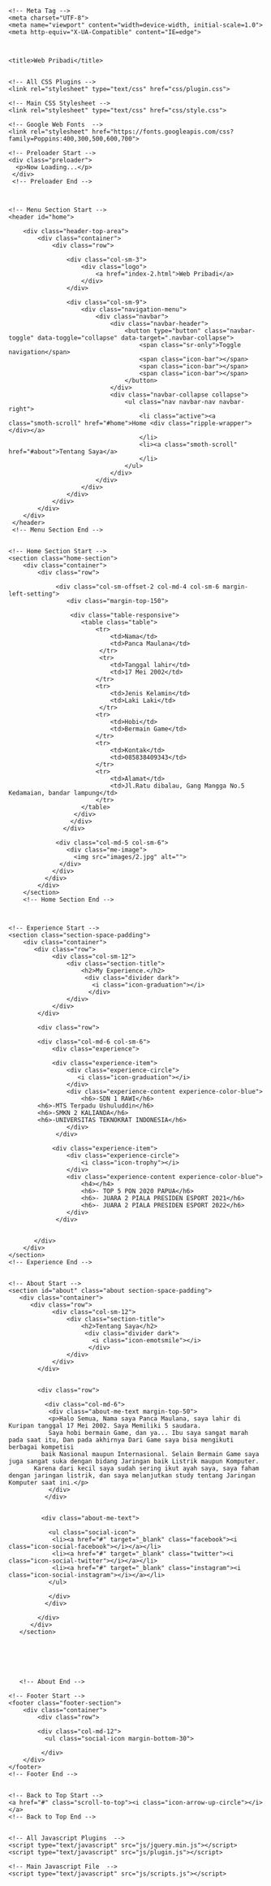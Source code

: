 























<!DOCTYPE html>
<html lang="en">

  <head>
    
    <!-- Meta Tag -->
    <meta charset="UTF-8">
    <meta name="viewport" content="width=device-width, initial-scale=1.0">
    <meta http-equiv="X-UA-Compatible" content="IE=edge">
    
    
    
    <title>Web Pribadi</title>
    
    
    <!-- All CSS Plugins -->
    <link rel="stylesheet" type="text/css" href="css/plugin.css">
    
    <!-- Main CSS Stylesheet -->
    <link rel="stylesheet" type="text/css" href="css/style.css">
    
    <!-- Google Web Fonts  -->
    <link rel="stylesheet" href="https://fonts.googleapis.com/css?family=Poppins:400,300,500,600,700">
    

    

 </head>

  <body>
    
    
	
	<!-- Preloader Start -->
    <div class="preloader">
	  <p>Now Loading...</p>
     </div>
     <!-- Preloader End -->

    
    
    <!-- Menu Section Start -->
    <header id="home">
        
        <div class="header-top-area">
            <div class="container">
                <div class="row">
                
                    <div class="col-sm-3">
                        <div class="logo">
                            <a href="index-2.html">Web Pribadi</a>
                        </div>
                    </div>
                    
                    <div class="col-sm-9">
                        <div class="navigation-menu">
                            <div class="navbar">
                                <div class="navbar-header">
                                    <button type="button" class="navbar-toggle" data-toggle="collapse" data-target=".navbar-collapse">
                                        <span class="sr-only">Toggle navigation</span>
                                        <span class="icon-bar"></span>
                                        <span class="icon-bar"></span>
                                        <span class="icon-bar"></span>
                                    </button>
                                </div>
                                <div class="navbar-collapse collapse">
                                    <ul class="nav navbar-nav navbar-right">
                                        <li class="active"><a class="smoth-scroll" href="#home">Home <div class="ripple-wrapper"></div></a>
                                        </li>
                                        <li><a class="smoth-scroll" href="#about">Tentang Saya</a>
                                        </li>
                                    </ul>
                                </div>
                            </div>
                        </div>
                    </div>
                </div>
            </div>
        </div>
     </header>
     <!-- Menu Section End -->  
    
    
    <!-- Home Section Start -->
    <section class="home-section">
        <div class="container">
            <div class="row">
                
                 <div class="col-sm-offset-2 col-md-4 col-sm-6 margin-left-setting">
                    <div class="margin-top-150">
                        
                     <div class="table-responsive">
					    <table class="table">
							<tr>
							    <td>Nama</td>
								<td>Panca Maulana</td>
							 </tr>
                             <tr>
								<td>Tanggal lahir</td>
								<td>17 Mei 2002</td>
							</tr>
							<tr>
								<td>Jenis Kelamin</td>
								<td>Laki Laki</td>
							 </tr>
							<tr>
								<td>Hobi</td>
								<td>Bermain Game</td>
							</tr>
							<tr>
								<td>Kontak</td>
								<td>085838409343</td>
							</tr>
                            <tr>
								<td>Alamat</td>
								<td>Jl.Ratu dibalau, Gang Mangga No.5 Kedamaian, bandar lampung</td>
							</tr>
						</table>
					  </div>
                     </div>
                   </div>
                 
                 <div class="col-md-5 col-sm-6">
                    <div class="me-image">
                      <img src="images/2.jpg" alt="">
                  </div>
                </div>
              </div>
            </div>
        </section>
        <!-- Home Section End -->
        
        
        
    <!-- Experience Start -->
    <section class="section-space-padding">
        <div class="container">
           <div class="row">
                <div class="col-sm-12">
                    <div class="section-title">
                        <h2>My Experience.</h2>
                         <div class="divider dark">
						   <i class="icon-graduation"></i>
						  </div>
                    </div>
                </div>
            </div>
            
            <div class="row">
            
            <div class="col-md-6 col-sm-6">
				<div class="experience">
				
				<div class="experience-item">
					<div class="experience-circle">
					   <i class="icon-graduation"></i> 
					</div>
					<div class="experience-content experience-color-blue">
						<h6>-SDN 1 RAWI</h6>
            <h6>-MTS Terpadu Ushuluddin</h6>
            <h6>-SMKN 2 KALIANDA</h6>
            <h6>-UNIVERSITAS TEKNOKRAT INDONESIA</h6>
					</div>
				 </div>
				
				<div class="experience-item">
					<div class="experience-circle">
						<i class="icon-trophy"></i> 
					</div>
					<div class="experience-content experience-color-blue">
						<h4></h4>
                        <h6>- TOP 5 PON 2020 PAPUA</h6>
                        <h6>- JUARA 2 PIALA PRESIDEN ESPORT 2021</h6>
                        <h6>- JUARA 2 PIALA PRESIDEN ESPORT 2022</h6>
					</div>
				 </div>

            
           </div>
        </div>
    </section>
    <!-- Experience End -->
    
    
    <!-- About Start -->
    <section id="about" class="about section-space-padding">
       <div class="container">
          <div class="row">
                <div class="col-sm-12">
                    <div class="section-title">
                        <h2>Tentang Saya</h2>
                         <div class="divider dark">
						   <i class="icon-emotsmile"></i>
						  </div>
                    </div>
                </div>
            </div>
            
            
            <div class="row">
              
              <div class="col-md-6">
               <div class="about-me-text margin-top-50">
               <p>Halo Semua, Nama saya Panca Maulana, saya lahir di Kuripan tanggal 17 Mei 2002. Saya Memiliki 5 saudara.
               Saya hobi bermain Game, dan ya... Ibu saya sangat marah pada saat itu, Dan pada akhirnya Dari Game saya bisa mengikuti berbagai kompetisi
             baik Nasional maupun Internasional. Selain Bermain Game saya juga sangat suka dengan bidang Jaringan baik Listrik maupun Komputer.
           Karena dari kecil saya sudah sering ikut ayah saya, saya faham dengan jaringan listrik, dan saya melanjutkan study tentang Jaringan Komputer saat ini.</p>
               </div>
              </div>
               
               
             <div class="about-me-text">
               
               <ul class="social-icon">
                <li><a href="#" target="_blank" class="facebook"><i class="icon-social-facebook"></i></a></li>
                <li><a href="#" target="_blank" class="twitter"><i class="icon-social-twitter"></i></a></li>
                <li><a href="#" target="_blank" class="instagram"><i class="icon-social-instagram"></i></a></li>
               </ul>
               
               </div>
              </div>
              
            </div>
          </div>
       </section>
       
     
      
      
      
   
       <!-- About End -->    
        
    <!-- Footer Start -->
    <footer class="footer-section">
        <div class="container">
            <div class="row">
               
            <div class="col-md-12">
              <ul class="social-icon margin-bottom-30">
                
             </div>
        </div>
    </footer>
    <!-- Footer End -->
    
    
    <!-- Back to Top Start -->
    <a href="#" class="scroll-to-top"><i class="icon-arrow-up-circle"></i></a>
    <!-- Back to Top End -->
    
    
    <!-- All Javascript Plugins  -->
    <script type="text/javascript" src="js/jquery.min.js"></script>
    <script type="text/javascript" src="js/plugin.js"></script>
    
    <!-- Main Javascript File  -->
    <script type="text/javascript" src="js/scripts.js"></script>
  
  
  </body>
 </html>
